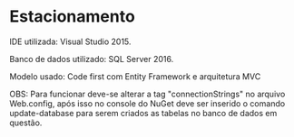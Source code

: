 # Estacionamento

IDE utilizada: Visual Studio 2015.

Banco de dados utilizado: SQL Server 2016.

Modelo usado: Code first com Entity Framework e arquitetura MVC

OBS: Para funcionar deve-se alterar a tag "connectionStrings" no arquivo Web.config, após isso no console do NuGet deve ser inserido o comando update-database para serem criados as tabelas no banco de dados em questão.
